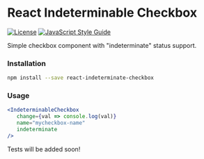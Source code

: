 # React Indeterminable Checkbox

[![License](https://img.shields.io/badge/license-MIT-blue.svg)](LICENSE)
[![JavaScript Style Guide](https://img.shields.io/badge/code_style-standard-brightgreen.svg)](https://standardjs.com)

Simple checkbox component with "indeterminate" status support.

### Installation

```bash
npm install --save react-indeterminate-checkbox
```

### Usage

```jsx
<IndeterminableCheckbox
   change={val => console.log(val)}
   name="mycheckbox-name"
   indeterminate
/>
```

Tests will be added soon!

